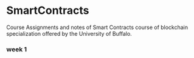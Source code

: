 # SmartContracts
Course Assignments and notes of Smart Contracts course of blockchain specialization offered by the University of Buffalo.
### week 1
